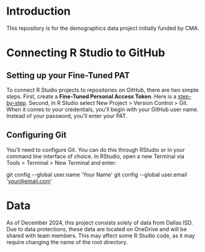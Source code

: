 # Introduction
This repository is for the demographics data project initially funded by CMA.

# Connecting R Studio to GitHub
## Setting up your Fine-Tuned PAT
To connect R Studio projects to repositories on GitHub, there are two simple steps.
First, create a **Fine-Tuned Personal Access Token**. Here is a [step-by-step](https://docs.github.com/en/authentication/keeping-your-account-and-data-secure/managing-your-personal-access-tokens).
Second, in R Studio select New Project > Version Control > Git. When it comes to your credentials, you'll begin with your GitHub user name. Instead of your password, you'll enter your PAT.

## Configuring Git
You’ll need to configure Git. You can do this through RStudio or in your command line interface of choice. In RStudio, open a new Terminal via Tools > Terminal > New Terminal and enter:

git config --global user.name 'Your Name'
git config --global user.email 'your@email.com'

# Data
As of December 2024, this project consists solely of data from Dallas ISD. Due to data protections, these data are located on OneDrive and will be shared with team members. This may affect some R Studio code, as it may require changing the name of the root directory.
